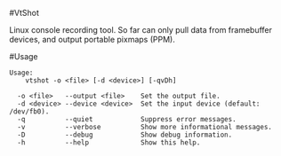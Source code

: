 #VtShot

Linux console recording tool. So far can only pull data from framebuffer devices, and output portable pixmaps (PPM).

#Usage
```
Usage:
    vtshot -o <file> [-d <device>] [-qvDh]

  -o <file>   --output <file>    Set the output file.
  -d <device> --device <device>  Set the input device (default: /dev/fb0).
  -q          --quiet            Suppress error messages.
  -v          --verbose          Show more informational messages.
  -D          --debug            Show debug information.
  -h          --help             Show this help.
```
